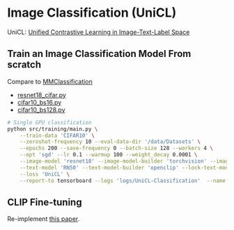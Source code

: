 
# Image Classification (UniCL)

UniCL: [Unified Contrastive Learning in Image-Text-Label Space](https://arxiv.org/abs/2204.03610)

## Train an Image Classification Model From scratch

Compare to [MMClassification](https://mmclassification.readthedocs.io/zh_CN/latest/papers/resnet.html)
- [resnet18_cifar.py](https://github.com/open-mmlab/mmclassification/blob/master/configs/_base_/models/resnet18_cifar.py)
- [cifar10_bs16.py](https://github.com/open-mmlab/mmclassification/blob/master/configs/_base_/datasets/cifar10_bs16.py)
- [cifar10_bs128.py](https://github.com/open-mmlab/mmclassification/blob/master/configs/_base_/schedules/cifar10_bs128.py)

```bash
# Single GPU classification
python src/training/main.py \
    --train-data 'CIFAR10' \
    --zeroshot-frequency 10 --eval-data-dir '/data/Datasets' \
    --epochs 200 --save-frequency 0 --batch-size 128 --workers 4 \
    --opt 'sgd' --lr 0.1 --warmup 100 --weight_decay 0.0001 \
    --image-model 'resnet18' --image-model-builder 'torchvision' --image-resolution 32  --image-head-n-layers 1 \
    --text-model 'RN50' --text-model-builder 'openclip' --lock-text-model \
    --loss 'UniCL' \
    --report-to tensorboard --logs 'logs/UniCL-Classification'  --name '200ep-resnet18-[CIFAR10]-32px'
```


## CLIP Fine-tuning

Re-implement [this paper](https://arxiv.org/abs/2212.06138).